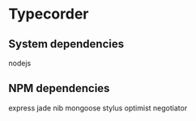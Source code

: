 # Typecorder

## System dependencies
nodejs

## NPM dependencies
express
jade
nib
mongoose
stylus
optimist
negotiator
